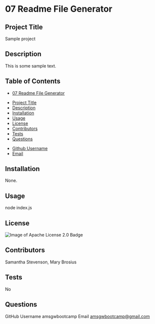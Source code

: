 # 07 Readme File Generator

## Project Title

Sample project

## Description

This is some sample text.

## Table of Contents

- [07 Readme File Generator](#07%20readme%20file%20generator)
* [Project Title](##project%20title)
* [Description](##description)
* [Installation](##installation)
* [Usage](##usage)
* [License](##license)
* [Contributors](##contributors)
* [Tests](##tests)
* [Questions](##questions)
+ [Github Username](github%20username)
+ [Email](email)

## Installation

None.

## Usage

node index.js

## License

![Image of Apache License 2.0 Badge](https://img.shields.io/static/v1?label=license&message=Apache%20License%202.0&color=blue)



## Contributors

Samantha Stevenson, Mary Brosius

## Tests

No

## Questions

GitHub Username amsgwbootcamp
Email amsgwbootcamp@gmail.com